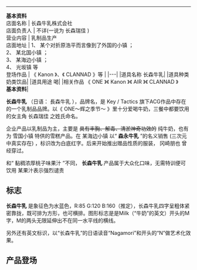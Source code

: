 ---  
**基本资料**  
店面名称  |  长森牛乳株式会社   
店面负责人  |  不详(一说为  长森瑞佳  )   
营业内容  |  乳制品生产   
店面地址  |  1、  某个对折原浩平而言像到了外国的小镇  ；   
2、  某北国小镇  ；  
3、  某海边小镇  ；  
4、  光坂镇  等  
登场作品  |  《  Kanon  》、《  CLANNAD  》等   |
|---|
|道具名称    长森牛乳|
|道具种类    奶类饮品|
|道具用途    喝|
|相关作品    《  ONE  》《  Kanon  》《  AIR  》《  CLANNAD  》   <br>**基本资料**|
  
**长森牛乳** （日语：  長森牛乳  ），品牌名，是  Key  /  Tactics  旗下ACG作品中存在的一个乳制品品牌。以《
ONE～辉之季节～  》里十分爱喝牛奶，三餐中都要饮用的女主角  长森瑞佳  之姓氏命名。

企业产品以乳制品为主，主要是 ~~具有丰胸、解毒、清淤神奇功效的~~ 纯牛奶，也有为  雪国小镇  特供的雪糕产品。在  某海边小镇  以“
**森永牛乳** ”的名义销售  (三次元中真实存在)  ，标识改为白底红字。后来开始推出赠品性质的服装，  冈崎朋也  曾经穿过。

和“  黏稠浓厚桃子味果汁  ”不同， **长森牛乳** 产品属于大众化口味，无需特训便可饮用  某果汁表示强烈谴责

##  标志

**长森牛乳** 是象征色为水蓝色，R:85 G:120
B:160（推定），长森牛乳四字呈粗体紧密靠拢，既可排为方形，也可横排。图形标志是是Milk（“牛奶”的英文）开头的M字，M的两头无限延伸出不在同一水平线的横线。

另外还有英文标识，以“长森牛乳”的日语读音“Nagamori”和开头的“N”做艺术化效果。

##  产品登场

